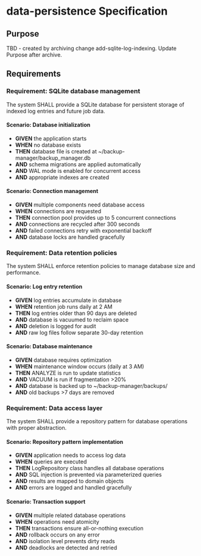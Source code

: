 # data-persistence Specification

## Purpose
TBD - created by archiving change add-sqlite-log-indexing. Update Purpose after archive.
## Requirements
### Requirement: SQLite database management

The system SHALL provide a SQLite database for persistent storage of indexed log entries and future job data.

#### Scenario: Database initialization

- **GIVEN** the application starts
- **WHEN** no database exists
- **THEN** database file is created at ~/backup-manager/backup_manager.db
- **AND** schema migrations are applied automatically
- **AND** WAL mode is enabled for concurrent access
- **AND** appropriate indexes are created

#### Scenario: Connection management

- **GIVEN** multiple components need database access
- **WHEN** connections are requested
- **THEN** connection pool provides up to 5 concurrent connections
- **AND** connections are recycled after 300 seconds
- **AND** failed connections retry with exponential backoff
- **AND** database locks are handled gracefully

### Requirement: Data retention policies

The system SHALL enforce retention policies to manage database size and performance.

#### Scenario: Log entry retention

- **GIVEN** log entries accumulate in database
- **WHEN** retention job runs daily at 2 AM
- **THEN** log entries older than 90 days are deleted
- **AND** database is vacuumed to reclaim space
- **AND** deletion is logged for audit
- **AND** raw log files follow separate 30-day retention

#### Scenario: Database maintenance

- **GIVEN** database requires optimization
- **WHEN** maintenance window occurs (daily at 3 AM)
- **THEN** ANALYZE is run to update statistics
- **AND** VACUUM is run if fragmentation >20%
- **AND** database is backed up to ~/backup-manager/backups/
- **AND** old backups >7 days are removed

### Requirement: Data access layer

The system SHALL provide a repository pattern for database operations with proper abstraction.

#### Scenario: Repository pattern implementation

- **GIVEN** application needs to access log data
- **WHEN** queries are executed
- **THEN** LogRepository class handles all database operations
- **AND** SQL injection is prevented via parameterized queries
- **AND** results are mapped to domain objects
- **AND** errors are logged and handled gracefully

#### Scenario: Transaction support

- **GIVEN** multiple related database operations
- **WHEN** operations need atomicity
- **THEN** transactions ensure all-or-nothing execution
- **AND** rollback occurs on any error
- **AND** isolation level prevents dirty reads
- **AND** deadlocks are detected and retried

